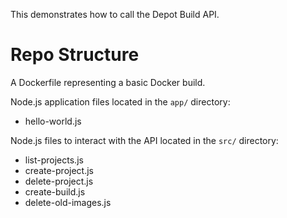 This demonstrates how to call the Depot Build API.

# Repo Structure

A Dockerfile representing a basic Docker build.

Node.js application files located in the `app/` directory:

- hello-world.js

Node.js files to interact with the API located in the `src/` directory:

- list-projects.js
- create-project.js
- delete-project.js
- create-build.js
- delete-old-images.js
